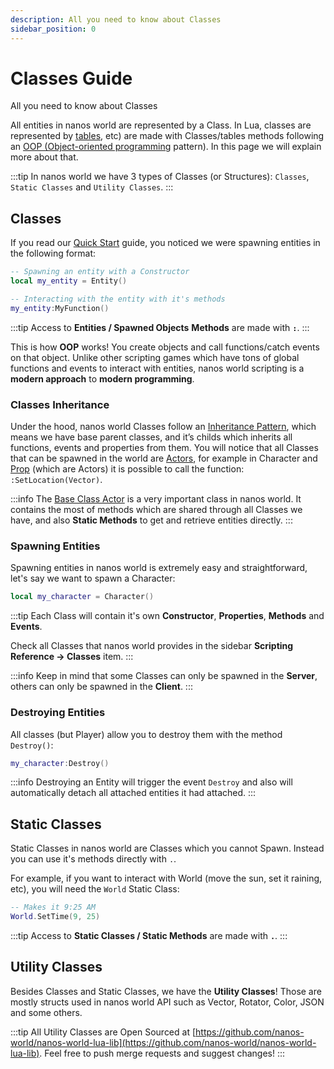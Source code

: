 ```yaml
---
description: All you need to know about Classes
sidebar_position: 0
---
```


# Classes Guide

All you need to know about Classes

All entities in nanos world are represented by a Class. In Lua, classes are represented by [tables](/docs/scripting-reference/classes/prop), etc\) are made with Classes/tables methods following an [OOP \(Object-oriented programming](https://en.wikipedia.org/wiki/Object-oriented_programming) pattern\). In this page we will explain more about that.

:::tip
In nanos world we have 3 types of Classes (or Structures): `Classes`, `Static Classes` and `Utility Classes`.
:::

## Classes

If you read our [Quick Start](/docs/getting-started/quick-start) guide, you noticed we were spawning entities in the following format:

```lua
-- Spawning an entity with a Constructor
local my_entity = Entity()

-- Interacting with the entity with it's methods
my_entity:MyFunction()
```

:::tip
Access to **Entities / Spawned Objects** **Methods** are made with **`:`**.
:::

This is how **OOP** works! You create objects and call functions/catch events on that object. Unlike other scripting games which have tons of global functions and events to interact with entities, nanos world scripting is a **modern approach** to **modern programming**.

### Classes Inheritance

Under the hood, nanos world Classes follow an [Inheritance Pattern](https://en.wikipedia.org/wiki/Inheritance_%28object-oriented_programming%29), which means we have base parent classes, and it’s childs which inherits all functions, events and properties from them. You will notice that all Classes that can be spawned in the world are [Actors](/docs/scripting-reference/classes/base-classes/actor), for example in Character and [Prop](/docs/scripting-reference/classes/prop) \(which are Actors\) it is possible to call the function: `:SetLocation(Vector)`.

:::info
The [Base Class Actor](/docs/scripting-reference/classes/base-classes/actor) is a very important class in nanos world. It contains the most of methods which are shared through all Classes we have, and also **Static Methods** to get and retrieve entities directly.
:::

### Spawning Entities

Spawning entities in nanos world is extremely easy and straightforward, let's say we want to spawn a Character:

```lua title="Server/Index.lua"
local my_character = Character()
```

:::tip
Each Class will contain it's own **Constructor**, **Properties**, **Methods** and **Events**.

Check all Classes that nanos world provides in the sidebar **Scripting Reference -> Classes** item.
:::

:::info
Keep in mind that some Classes can only be spawned in the **Server**, others can only be spawned in the **Client**.
:::

### Destroying Entities

All classes \(but Player\) allow you to destroy them with the method `Destroy()`:

```lua title="Server/Index.lua"
my_character:Destroy()
```

:::info
Destroying an Entity will trigger the event `Destroy` and also will automatically detach all attached entities it had attached.
:::

## Static Classes

Static Classes in nanos world are Classes which you cannot Spawn. Instead you can use it's methods directly with `.`.

For example, if you want to interact with World \(move the sun, set it raining, etc\), you will need the `World` Static Class:

```lua title="Client/Index.lua"
-- Makes it 9:25 AM
World.SetTime(9, 25)
```

:::tip
Access to **Static Classes / Static Methods** are made with **`.`**.
:::

## Utility Classes

Besides Classes and Static Classes, we have the **Utility Classes**! Those are mostly structs used in nanos world API such as Vector, Rotator, Color, JSON and some others.

:::tip
All Utility Classes are Open Sourced at [https://github.com/nanos-world/nanos-world-lua-lib](https://github.com/nanos-world/nanos-world-lua-lib). Feel free to push merge requests and suggest changes!
:::
